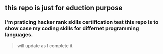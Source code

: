 ## this repo is just for eduction purpose

### I'm praticing hacker rank skills certification test this repo is to show case my coding skills for differnet programming languages.

> will update as I complete it.
